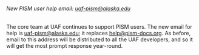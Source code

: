 ###### New PISM user help email: uaf-pism@alaska.edu

The core team at UAF continues to support PISM users. The new email for
help is [uaf-pism@alaska.edu](uaf-pism@alaska.edu); it
replaces help@pism-docs.org. As before, email to this address will be
distributed to all the UAF developers, and so it will get the most
prompt response year-round.
